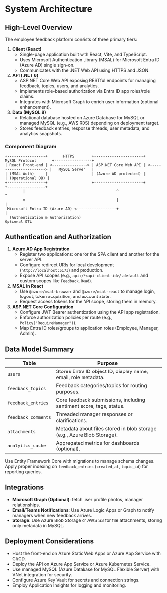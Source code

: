 # System Architecture

## High-Level Overview

The employee feedback platform consists of three primary tiers:

1. **Client (React)**
   - Single-page application built with React, Vite, and TypeScript.
   - Uses Microsoft Authentication Library (MSAL) for Microsoft Entra ID (Azure AD) single sign-on.
   - Communicates with the .NET Web API using HTTPS and JSON.
2. **API (.NET 8)**
   - ASP.NET Core Web API exposing RESTful endpoints for managing feedback, topics, users, and analytics.
   - Implements role-based authorization via Entra ID app roles/role claims.
   - Integrates with Microsoft Graph to enrich user information (optional enhancement).
3. **Data (MySQL 8)**
   - Relational database hosted on Azure Database for MySQL or managed MySQL (e.g., AWS RDS) depending on deployment target.
   - Stores feedback entries, response threads, user metadata, and analytics snapshots.

### Component Diagram

```
+-----------------+       HTTPS        +----------------------+       MySQL Protocol       +-----------------+
| React Front-end | <----------------> | ASP.NET Core Web API | <-----------------------> |   MySQL Server   |
| (MSAL Auth)     |                    | (Azure AD protected) |                          | (Operational DB) |
+-----------------+                    +----------------------+                          +-----------------+
        |                                         ^                                                ^
        v                                         |                                                |
 Microsoft Entra ID (Azure AD) <------------------+                                                |
  (Authentication & Authorization)                                                              Optional ETL
```

## Authentication and Authorization

1. **Azure AD App Registration**
   - Register two applications: one for the SPA client and another for the server API.
   - Configure redirect URIs for local development (`http://localhost:5173`) and production.
   - Expose API scopes (e.g., `api://<api-client-id>/.default` and custom scopes like `Feedback.Read`).
2. **MSAL in React**
   - Use `@azure/msal-browser` and `@azure/msal-react` to manage login, logout, token acquisition, and account state.
   - Request access tokens for the API scope, storing them in memory.
3. **ASP.NET Core Configuration**
   - Configure JWT Bearer authentication using the API app registration.
   - Enforce authorization policies per route (e.g., `Policy("RequireManager")`).
   - Map Entra ID roles/groups to application roles (Employee, Manager, Admin).

## Data Model Summary

| Table              | Purpose                                           |
|--------------------|---------------------------------------------------|
| `users`            | Stores Entra ID object ID, display name, email, role metadata. |
| `feedback_topics`  | Feedback categories/topics for routing purposes.  |
| `feedback_entries` | Core feedback submissions, including sentiment score, tags, status. |
| `feedback_comments`| Threaded manager responses or clarifications.     |
| `attachments`      | Metadata about files stored in blob storage (e.g., Azure Blob Storage). |
| `analytics_cache`  | Aggregated metrics for dashboards (optional).     |

Use Entity Framework Core with migrations to manage schema changes. Apply proper indexing on `feedback_entries` (`created_at`, `topic_id`) for reporting queries.

## Integrations

- **Microsoft Graph (Optional)**: fetch user profile photos, manager relationships.
- **Email/Teams Notifications**: Use Azure Logic Apps or Graph to notify managers when new feedback arrives.
- **Storage**: Use Azure Blob Storage or AWS S3 for file attachments, storing only metadata in MySQL.

## Deployment Considerations

- Host the front-end on Azure Static Web Apps or Azure App Service with CI/CD.
- Deploy the API on Azure App Service or Azure Kubernetes Service.
- Use managed MySQL (Azure Database for MySQL Flexible Server) with VNet integration for security.
- Configure Azure Key Vault for secrets and connection strings.
- Employ Application Insights for logging and monitoring.

